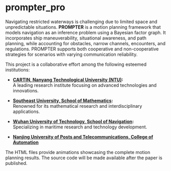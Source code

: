 # prompter_pro

Navigating restricted waterways is challenging due to limited space and unpredictable situations. **PROMPTER** is a motion planning framework that models navigation as an inference problem using a Bayesian factor graph. It incorporates ship maneuverability, situational awareness, and path planning, while accounting for obstacles, narrow channels, encounters, and regulations. PROMPTER supports both cooperative and non-cooperative strategies for scenarios with varying communication reliability. 

This project is a collaborative effort among the following esteemed institutions:

- **[CARTIN, Nanyang Technological University (NTU)](https://www.ntu.edu.sg/cartin):**  
  A leading research institute focusing on advanced technologies and innovations.

- **[Southeast University, School of Mathematics](https://math.seu.edu.cn/jdc/list.htm):**  
  Renowned for its mathematical research and interdisciplinary applications.

- **[Wuhan University of Technology, School of Navigation](http://sn.whut.edu.cn/szdw/jsml/202303/t20230320_919789.shtml):**  
  Specializing in maritime research and technology development.

- **[Nanjing University of Posts and Telecommunications, College of Automation](https://coa.njupt.edu.cn/)**  
  
The HTML files provide animations showcasing the complete motion planning results. The source code will be made available after the paper is published.
